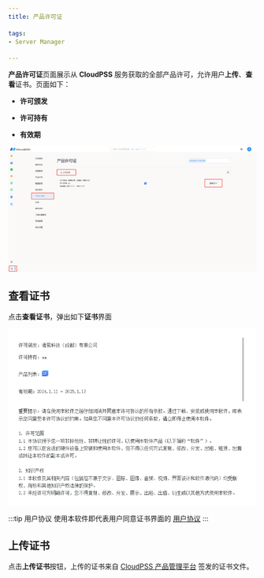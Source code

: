 ```yaml
---
title: 产品许可证

tags: 
- Server Manager

---
```


**产品许可证**页面展示从 **CloudPSS** 服务获取的全部产品许可，允许用户**上传**、**查看**证书。页面如下：

+ **许可颁发**

+ **许可持有**

+ **有效期**

![产品许可证](./产品许可证.png "产品许可证")

## 查看证书

点击**查看证书**，弹出如下**证书**界面

![用户协议](./用户协议.png "用户协议")

:::tip 用户协议
使用本软件即代表用户同意证书界面的 [用户协议](../../../software/50-user-center/80-user-agreement/index.md)
:::

## 上传证书

点击**上传证书**按钮，上传的证书来自 [CloudPSS 产品管理平台](https://admin.local.cloudpss.net/) 签发的证书文件。